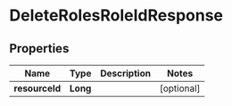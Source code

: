 
# DeleteRolesRoleIdResponse

## Properties
Name | Type | Description | Notes
------------ | ------------- | ------------- | -------------
**resourceId** | **Long** |  |  [optional]



